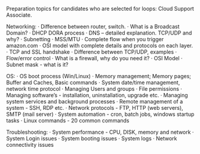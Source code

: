 Preparation topics for candidates who are selected for loops: Cloud Support Associate. 

Networking: 
· Difference between router, switch. 
· What is a Broadcast Domain? 
· DHCP DORA process 
· DNS – detailed explanation. TCP/UDP and why? 
· Subnetting · MSS/MTU 
· Complete flow when you trigger amazon.com 
· OSI model with complete details and protocols on each layer. 
· TCP and SSL handshake · Difference between TCP/UDP, examples 
· Flow/error control · What is a firewall, why do you need it? 
· OSI Model 
· Subnet mask - what is it?

OS: 
· OS boot process (Win/Linux) 
· Memory management; Memory pages; Buffer and Caches, Basic commands 
· System date/time management, network time protocol 
· Managing Users and groups 
· File permissions 
· Managing software’s - installation, uninstallation, upgrade etc. 
· Managing system services and background processes 
· Remote management of a system - SSH, RDP etc. 
· Network protocols - FTP, HTTP (web servers), SMTP (mail server) 
· System automation - cron, batch jobs, windows startup tasks 
· Linux commands - 20 common commands

Troubleshooting: 
· System performance - CPU, DISK, memory and network 
· System Login issues 
· System booting issues 
· System logs 
· Network connectivity issues